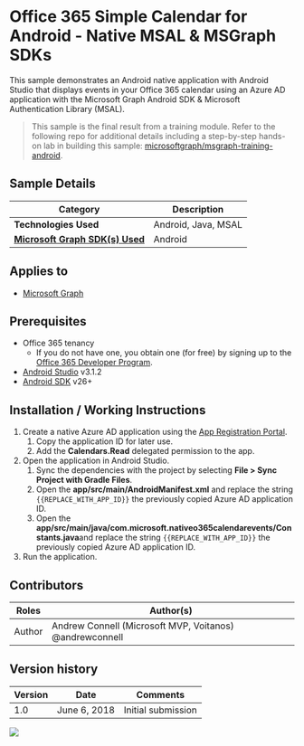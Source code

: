 # Office 365 Simple Calendar for Android - Native MSAL & MSGraph SDKs

This sample demonstrates an Android native application with Android Studio that displays events in your Office 365 calendar using an Azure AD application with the Microsoft Graph Android SDK & Microsoft Authentication Library (MSAL).

> This sample is the final result from a training module. Refer to the following repo for additional details including a step-by-step hands-on lab in building this sample: [microsoftgraph/msgraph-training-android](https://github.com/microsoftgraph/msgraph-training-android).

## Sample Details

|               Category               |     Description     |
| ------------------------------------ | ------------------- |
| **Technologies Used**                | Android, Java, MSAL |
| **[Microsoft Graph SDK(s) Used][1]** | Android             |

## Applies to

* [Microsoft Graph](https://developer.microsoft.com/en-us/graph)

## Prerequisites

* Office 365 tenancy
  * If you do not have one, you obtain one (for free) by signing up to the [Office 365 Developer Program](https://developer.microsoft.com/en-us/office/dev-program).
* [Android Studio](https://developer.android.com/studio/) v3.1.2
* [Android SDK](https://developer.android.com/studio/releases/sdk-tools) v26+

## Installation / Working Instructions

1. Create a native Azure AD application using the [App Registration Portal](https://apps.dev.microsoft.com).
    1. Copy the application ID for later use.
    1. Add the **Calendars.Read** delegated permission to the app.
1. Open the application in Android Studio.
    1. Sync the dependencies with the project by selecting **File > Sync Project with Gradle Files**.
    1. Open the **app/src/main/AndroidManifest.xml** and replace the string `{{REPLACE_WITH_APP_ID}}` the previously copied Azure AD application ID.
    1. Open the **app/src/main/java/com.microsoft.nativeo365calendarevents/Constants.java**and replace the string `{{REPLACE_WITH_APP_ID}}` the previously copied Azure AD application ID.
1. Run the application.

## Contributors

| Roles  |                        Author(s)                        |
| ------ | ------------------------------------------------------- |
| Author | Andrew Connell (Microsoft MVP, Voitanos) @andrewconnell |

## Version history

| Version |     Date     |      Comments      |
| ------- | ------------ | ------------------ |
| 1.0     | June 6, 2018 | Initial submission |

[1]: https://developer.microsoft.com/en-us/graph/code-samples-and-sdks

<img src="https://telemetry.sharepointpnp.com/msgraph-community-samples/samples/android-java-msal-sdk-events" />